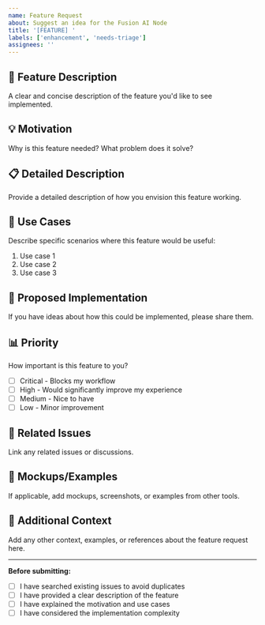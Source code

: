 ```yaml
---
name: Feature Request
about: Suggest an idea for the Fusion AI Node
title: '[FEATURE] '
labels: ['enhancement', 'needs-triage']
assignees: ''
---
```


## 🚀 Feature Description
A clear and concise description of the feature you'd like to see implemented.

## 💡 Motivation
Why is this feature needed? What problem does it solve?

## 📋 Detailed Description
Provide a detailed description of how you envision this feature working.

## 🎯 Use Cases
Describe specific scenarios where this feature would be useful:
1. Use case 1
2. Use case 2
3. Use case 3

## 🔧 Proposed Implementation
If you have ideas about how this could be implemented, please share them.

## 📊 Priority
How important is this feature to you?
- [ ] Critical - Blocks my workflow
- [ ] High - Would significantly improve my experience
- [ ] Medium - Nice to have
- [ ] Low - Minor improvement

## 🔗 Related Issues
Link any related issues or discussions.

## 📸 Mockups/Examples
If applicable, add mockups, screenshots, or examples from other tools.

## 🌟 Additional Context
Add any other context, examples, or references about the feature request here.

---

**Before submitting:**
- [ ] I have searched existing issues to avoid duplicates
- [ ] I have provided a clear description of the feature
- [ ] I have explained the motivation and use cases
- [ ] I have considered the implementation complexity
